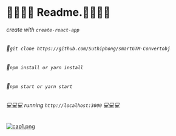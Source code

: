 # :electric_plug::electric_plug::electric_plug::electric_plug: Readme.:electric_plug::electric_plug::electric_plug::electric_plug:
###### create with `create-react-app`

###### :memo:`git clone https://github.com/Suthiphong/smartGTM-Convertobj`

###### :memo:`npm install or yarn install`

###### :memo:`npm start or yarn start`

###### :computer::computer::computer: running `http://localhost:3000` :computer::computer::computer:

[![cap1.png](https://i.postimg.cc/W1T0jVZC/cap1.png)](https://postimg.cc/TpNKqZCJ)

